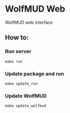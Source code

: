 # WolfMUD Web
WolfMUD web interface

## How to:
### Run server
```
make run
```
### Update package and run
```
make update_run
```
### Update WolfMUD
```
make update_wolfmud
```